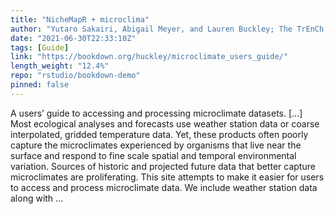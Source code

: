 ```yaml
---
title: "NicheMapR + microclima"
author: "Yutaro Sakairi, Abigail Meyer, and Lauren Buckley; The TrEnCh Project, University of Washington"
date: "2021-06-30T22:33:10Z"
tags: [Guide]
link: "https://bookdown.org/huckley/microclimate_users_guide/"
length_weight: "12.4%"
repo: "rstudio/bookdown-demo"
pinned: false
---
```


A users’ guide to accessing and processing microclimate datasets. [...] Most ecological analyses and forecasts use weather station data or coarse interpolated, gridded temperature data. Yet, these products often poorly capture the microclimates experienced by organisms that live near the surface and respond to fine scale spatial and temporal environmental variation. Sources of historic and projected future data that better capture microclimates are proliferating. This site attempts to make it easier for users to access and process microclimate data. We include weather station data along with ...
